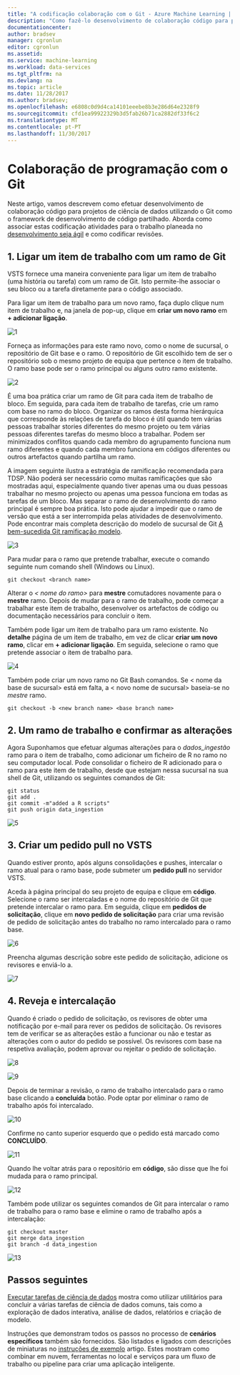 ```yaml
---
title: "A codificação colaboração com o Git - Azure Machine Learning | Microsoft Docs"
description: "Como fazê-lo desenvolvimento de colaboração código para projetos de ciência de dados utilizando o Git com um planeamento seja ágil."
documentationcenter: 
author: bradsev
manager: cgronlun
editor: cgronlun
ms.assetid: 
ms.service: machine-learning
ms.workload: data-services
ms.tgt_pltfrm: na
ms.devlang: na
ms.topic: article
ms.date: 11/28/2017
ms.author: bradsev;
ms.openlocfilehash: e6808c0d9d4ca14101eeebe8b3e286d64e2328f9
ms.sourcegitcommit: cfd1ea99922329b3d5fab26b71ca2882df33f6c2
ms.translationtype: MT
ms.contentlocale: pt-PT
ms.lasthandoff: 11/30/2017
---
```

# <a name="collaborative-coding-with-git"></a>Colaboração de programação com o Git

Neste artigo, vamos descrevem como efetuar desenvolvimento de colaboração código para projetos de ciência de dados utilizando o Git como o framework de desenvolvimento de código partilhado. Aborda como associar estas codificação atividades para o trabalho planeada no [desenvolvimento seja ágil](agile-development.md) e como codificar revisões.


## 1. <a name='Linkaworkitemwithagitbranch-1'></a>Ligar um item de trabalho com um ramo de Git 

VSTS fornece uma maneira conveniente para ligar um item de trabalho (uma história ou tarefa) com um ramo de Git. Isto permite-lhe associar o seu bloco ou a tarefa diretamente para o código associado. 

Para ligar um item de trabalho para um novo ramo, faça duplo clique num item de trabalho e, na janela de pop-up, clique em **criar um novo ramo** em **+ adicionar ligação**.  

![1](./media/collaborative-coding-with-git/1-sprint-board-view.png)

Forneça as informações para este ramo novo, como o nome de sucursal, o repositório de Git base e o ramo. O repositório de Git escolhido tem de ser o repositório sob o mesmo projeto de equipa que pertence o item de trabalho. O ramo base pode ser o ramo principal ou alguns outro ramo existente.

![2](./media/collaborative-coding-with-git/2-create-a-branch.png)

É uma boa prática criar um ramo de Git para cada item de trabalho de bloco. Em seguida, para cada item de trabalho de tarefas, crie um ramo com base no ramo do bloco. Organizar os ramos desta forma hierárquica que corresponde às relações de tarefa do bloco é útil quando tem várias pessoas trabalhar stories diferentes do mesmo projeto ou tem várias pessoas diferentes tarefas do mesmo bloco a trabalhar. Podem ser minimizados conflitos quando cada membro do agrupamento funciona num ramo diferentes e quando cada membro funciona em códigos diferentes ou outros artefactos quando partilha um ramo. 

A imagem seguinte ilustra a estratégia de ramificação recomendada para TDSP. Não poderá ser necessário como muitas ramificações que são mostradas aqui, especialmente quando tiver apenas uma ou duas pessoas trabalhar no mesmo projecto ou apenas uma pessoa funciona em todas as tarefas de um bloco. Mas separar o ramo de desenvolvimento do ramo principal é sempre boa prática. Isto pode ajudar a impedir que o ramo de versão que está a ser interrompida pelas atividades de desenvolvimento. Pode encontrar mais completa descrição do modelo de sucursal de Git [A bem-sucedida Git ramificação modelo](http://nvie.com/posts/a-successful-git-branching-model/).

![3](./media/collaborative-coding-with-git/3-git-branches.png)

Para mudar para o ramo que pretende trabalhar, execute o comando seguinte num comando shell (Windows ou Linux). 

    git checkout <branch name>

Alterar o *< nome do ramo\>*  para **mestre** comutadores novamente para o **mestre** ramo. Depois de mudar para o ramo de trabalho, pode começar a trabalhar este item de trabalho, desenvolver os artefactos de código ou documentação necessários para concluir o item. 

Também pode ligar um item de trabalho para um ramo existente. No **detalhe** página de um item de trabalho, em vez de clicar **criar um novo ramo**, clicar em **+ adicionar ligação**. Em seguida, selecione o ramo que pretende associar o item de trabalho para. 

![4](./media/collaborative-coding-with-git/4-link-to-an-existing-branch.png)

Também pode criar um novo ramo no Git Bash comandos. Se < nome da base de sucursal\> está em falta, a < novo nome de sucursal\> baseia-se no _mestre_ ramo. 
    
    git checkout -b <new branch name> <base branch name>


## 2. <a name='WorkonaBranchandCommittheChanges-2'></a>Um ramo de trabalho e confirmar as alterações 

Agora Suponhamos que efetuar algumas alterações para o *dados\_ingestão* ramo para o item de trabalho, como adicionar um ficheiro de R no ramo no seu computador local. Pode consolidar o ficheiro de R adicionado para o ramo para este item de trabalho, desde que estejam nessa sucursal na sua shell de Git, utilizando os seguintes comandos de Git:

    git status
    git add .
    git commit -m"added a R scripts"
    git push origin data_ingestion

![5](./media/collaborative-coding-with-git/5-sprint-push-to-branch.png)

## 3. <a name='CreateapullrequestonVSTS-3'></a>Criar um pedido pull no VSTS 

Quando estiver pronto, após alguns consolidações e pushes, intercalar o ramo atual para o ramo base, pode submeter um **pedido pull** no servidor VSTS. 

Aceda à página principal do seu projeto de equipa e clique em **código**. Selecione o ramo ser intercaladas e o nome do repositório de Git que pretende intercalar o ramo para. Em seguida, clique em **pedidos de solicitação**, clique em **novo pedido de solicitação** para criar uma revisão de pedido de solicitação antes do trabalho no ramo intercalado para o ramo base.

![6](./media/collaborative-coding-with-git/6-spring-create-pull-request.png)

Preencha algumas descrição sobre este pedido de solicitação, adicione os revisores e enviá-lo a.

![7](./media/collaborative-coding-with-git/7-spring-send-pull-request.png)

## 4. <a name='ReviewandMerge-4'></a>Reveja e intercalação 

Quando é criado o pedido de solicitação, os revisores de obter uma notificação por e-mail para rever os pedidos de solicitação. Os revisores tem de verificar se as alterações estão a funcionar ou não e testar as alterações com o autor do pedido se possível. Os revisores com base na respetiva avaliação, podem aprovar ou rejeitar o pedido de solicitação. 

![8](./media/collaborative-coding-with-git/8-add_comments.png)

![9](./media/collaborative-coding-with-git/9-spring-approve-pullrequest.png)

Depois de terminar a revisão, o ramo de trabalho intercalado para o ramo base clicando a **concluída** botão. Pode optar por eliminar o ramo de trabalho após foi intercalado. 

![10](./media/collaborative-coding-with-git/10-spring-complete-pullrequest.png)

Confirme no canto superior esquerdo que o pedido está marcado como **CONCLUÍDO**. 

![11](./media/collaborative-coding-with-git/11-spring-merge-pullrequest.png)

Quando lhe voltar atrás para o repositório em **código**, são disse que lhe foi mudada para o ramo principal.

![12](./media/collaborative-coding-with-git/12-spring-branch-deleted.png)

Também pode utilizar os seguintes comandos de Git para intercalar o ramo de trabalho para o ramo base e elimine o ramo de trabalho após a intercalação:

    git checkout master
    git merge data_ingestion
    git branch -d data_ingestion

![13](./media/collaborative-coding-with-git/13-spring-branch-deleted-commandline.png)


 
## <a name="next-steps"></a>Passos seguintes

[Executar tarefas de ciência de dados](execute-data-science-tasks.md) mostra como utilizar utilitários para concluir a várias tarefas de ciência de dados comuns, tais como a exploração de dados interativa, análise de dados, relatórios e criação de modelo.

Instruções que demonstram todos os passos no processo de **cenários específicos** também são fornecidos. São listados e ligados com descrições de miniaturas no [instruções de exemplo](walkthroughs.md) artigo. Estes mostram como combinar em nuvem, ferramentas no local e serviços para um fluxo de trabalho ou pipeline para criar uma aplicação inteligente. 

